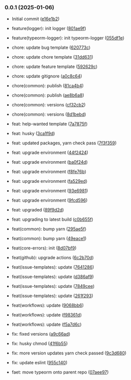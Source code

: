 

## <small>0.0.1 (2025-01-06)</small>
    

* Initial commit ([e16e1b2](https://github.com/atls/common/commit/e16e1b2))
    
* feature(logger): init logger ([801ae9f](https://github.com/atls/common/commit/801ae9f))
    
* feature(typeorm-logger): init typeorm-logger ([055df1e](https://github.com/atls/common/commit/055df1e))
    
* chore: update bug template ([620773c](https://github.com/atls/common/commit/620773c))
    
* chore: update chore template ([31dd631](https://github.com/atls/common/commit/31dd631))
    
* chore: update feature template ([592629c](https://github.com/atls/common/commit/592629c))
    
* chore: update gitignore ([a0c8c64](https://github.com/atls/common/commit/a0c8c64))
    
* chore(common): publish ([81ca4b4](https://github.com/atls/common/commit/81ca4b4))
    
* chore(common): publish ([ae8b6a8](https://github.com/atls/common/commit/ae8b6a8))
    
* chore(common): versions ([cf32cb2](https://github.com/atls/common/commit/cf32cb2))
    
* chore(common): versions ([8d1bebd](https://github.com/atls/common/commit/8d1bebd))
    
* feat: help-wanted template ([7a7875f](https://github.com/atls/common/commit/7a7875f))
    
* feat: husky ([3ca1f9d](https://github.com/atls/common/commit/3ca1f9d))
    
* feat: updated packages, yarn check pass ([7f3f359](https://github.com/atls/common/commit/7f3f359))
    
* feat: upgrade environment ([44f2424](https://github.com/atls/common/commit/44f2424))
    
* feat: upgrade environment ([ba0f24d](https://github.com/atls/common/commit/ba0f24d))
    
* feat: upgrade environment ([f8fe76b](https://github.com/atls/common/commit/f8fe76b))
    
* feat: upgrade environment ([fa529ed](https://github.com/atls/common/commit/fa529ed))
    
* feat: upgrade environment ([93e6981](https://github.com/atls/common/commit/93e6981))
    
* feat: upgrade environment ([9fcd596](https://github.com/atls/common/commit/9fcd596))
    
* feat: upgraded ([89f9d2d](https://github.com/atls/common/commit/89f9d2d))
    
* feat: upgrading to latest build ([c0b655f](https://github.com/atls/common/commit/c0b655f))
    
* feat(common): bump yarn ([295ae5f](https://github.com/atls/common/commit/295ae5f))
    
* feat(common): bump yarn ([49eace1](https://github.com/atls/common/commit/49eace1))
    
* feat(core-errors): init ([8d07bf9](https://github.com/atls/common/commit/8d07bf9))
    
* feat(github): upgrade actions ([6c2b70d](https://github.com/atls/common/commit/6c2b70d))
    
* feat(issue-templates): update ([7641286](https://github.com/atls/common/commit/7641286))
    
* feat(issue-templates): update ([d386af9](https://github.com/atls/common/commit/d386af9))
    
* feat(issue-templates): update ([7849cee](https://github.com/atls/common/commit/7849cee))
    
* feat(issue-templates): update ([261f293](https://github.com/atls/common/commit/261f293))
    
* feat(workflows): update ([9068bb6](https://github.com/atls/common/commit/9068bb6))
    
* feat(workflows): update ([f98361d](https://github.com/atls/common/commit/f98361d))
    
* feat(workflows): update ([f5a7d6c](https://github.com/atls/common/commit/f5a7d6c))
    
* fix: fixed versions ([a9c66ad](https://github.com/atls/common/commit/a9c66ad))
    
* fix: husky chmod ([41f6b55](https://github.com/atls/common/commit/41f6b55))
    
* fix: more version updates yarn check passed ([9c3d680](https://github.com/atls/common/commit/9c3d680))
    
* fix: update eslint ([955c140](https://github.com/atls/common/commit/955c140))
    
* faet: move typeorm onto parent repo ([07aee97](https://github.com/atls/common/commit/07aee97))
    

    

    